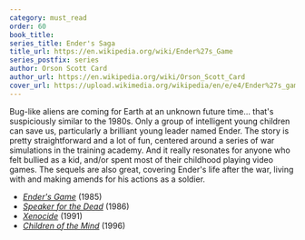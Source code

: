 ```yaml
---
category: must_read
order: 60
book_title:
series_title: Ender's Saga
title_url: https://en.wikipedia.org/wiki/Ender%27s_Game
series_postfix: series
author: Orson Scott Card
author_url: https://en.wikipedia.org/wiki/Orson_Scott_Card
cover_url: https://upload.wikimedia.org/wikipedia/en/e/e4/Ender%27s_game_cover_ISBN_0312932081.jpg
---
```

Bug-like aliens are coming for Earth at an unknown future time... that's suspiciously similar to the 1980s. Only a group of intelligent young children can save us, particularly a brilliant young leader named Ender. The story is pretty straightforward and a lot of fun, centered around a series of war simulations in the training academy. And it really resonates for anyone who felt bullied as a kid, and/or spent most of their childhood playing video games. The sequels are also great, covering Ender's life after the war, living with and making amends for his actions as a soldier.
  - [*Ender's Game*](https://en.wikipedia.org/wiki/Ender%27s_Game) (1985)
  - [*Speaker for the Dead*](https://en.wikipedia.org/wiki/Speaker_for_the_Dead) (1986)
  - [*Xenocide*](https://en.wikipedia.org/wiki/Xenocide) (1991)
  - [*Children of the Mind*](https://en.wikipedia.org/wiki/Children_of_the_Mind) (1996)
